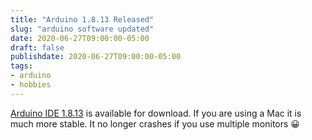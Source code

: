 ```yaml
---
title: "Arduino 1.8.13 Released"
slug: "arduino software updated"
date: 2020-06-27T09:00:00-05:00
draft: false
publishdate: 2020-06-27T09:00:00-05:00
tags:
- arduino
- hobbies
---
```


[Arduino IDE 1.8.13][1] is available for download. If you are using a Mac it is much more stable. It no longer crashes if you use multiple monitors 😀

[1]: https://blog.arduino.cc/2020/06/17/arduino-1-8-13-has-been-released/
